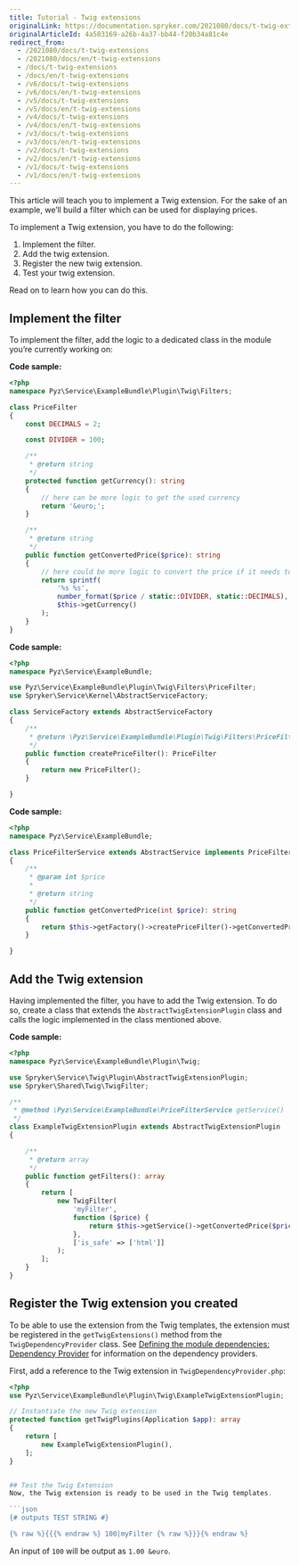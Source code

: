 ```yaml
---
title: Tutorial - Twig extensions
originalLink: https://documentation.spryker.com/2021080/docs/t-twig-extensions
originalArticleId: 4a503169-a26b-4a37-bb44-f20b34a81c4e
redirect_from:
  - /2021080/docs/t-twig-extensions
  - /2021080/docs/en/t-twig-extensions
  - /docs/t-twig-extensions
  - /docs/en/t-twig-extensions
  - /v6/docs/t-twig-extensions
  - /v6/docs/en/t-twig-extensions
  - /v5/docs/t-twig-extensions
  - /v5/docs/en/t-twig-extensions
  - /v4/docs/t-twig-extensions
  - /v4/docs/en/t-twig-extensions
  - /v3/docs/t-twig-extensions
  - /v3/docs/en/t-twig-extensions
  - /v2/docs/t-twig-extensions
  - /v2/docs/en/t-twig-extensions
  - /v1/docs/t-twig-extensions
  - /v1/docs/en/t-twig-extensions
---
```


This article will teach you to implement a Twig extension. For the sake of an example, we’ll build a filter which can be used for displaying prices.

To implement a Twig extension, you have to do the following:

1. Implement the filter.
2. Add the twig extension.
3. Register the new twig extension.
4. Test your twig extension.

Read on to learn how you can do this.

## Implement the filter
To implement the filter, add the logic to a dedicated class in the module you’re currently working on:

**Code sample:**

```php
<?php
namespace Pyz\Service\ExampleBundle\Plugin\Twig\Filters;

class PriceFilter
{
    const DECIMALS = 2;

    const DIVIDER = 100;

    /**
     * @return string
     */
    protected function getCurrency(): string
    {
        // here can be more logic to get the used currency
        return '&euro;';
    }

    /**
     * @return string
     */
    public function getConvertedPrice($price): string
    {
        // here could be more logic to convert the price if it needs to be displayed in a different currency
        return sprintf(
            '%s %s',
            number_format($price / static::DIVIDER, static::DECIMALS),
            $this->getCurrency()
        );
    }
}
```

**Code sample:**

```php
<?php
namespace Pyz\Service\ExampleBundle;

use Pyz\Service\ExampleBundle\Plugin\Twig\Filters\PriceFilter;
use Spryker\Service\Kernel\AbstractServiceFactory;

class ServiceFactory extends AbstractServiceFactory
{
    /**
     * @return \Pyz\Service\ExampleBundle\Plugin\Twig\Filters\PriceFilter
     */
    public function createPriceFilter(): PriceFilter
    {
        return new PriceFilter();
    }

}
```

**Code sample:**

```php
<?php
namespace Pyz\Service\ExampleBundle;

class PriceFilterService extends AbstractService implements PriceFilterServiceInterface
{
    /**
     * @param int $price
     *
     * @return string
     */
    public function getConvertedPrice(int $price): string
    {
        return $this->getFactory()->createPriceFilter()->getConvertedPrice($price);
    }

}
```

## Add the Twig extension
Having implemented the filter, you have to add the Twig extension. To do so, create a class that extends the `AbstractTwigExtensionPlugin` class and calls the logic implemented in the class mentioned above.

**Code sample:**

```php
<?php
namespace Pyz\Service\ExampleBundle\Plugin\Twig;

use Spryker\Service\Twig\Plugin\AbstractTwigExtensionPlugin;
use Spryker\Shared\Twig\TwigFilter;

/**
 * @method \Pyz\Service\ExampleBundle\PriceFilterService getService()
 */
class ExampleTwigExtensionPlugin extends AbstractTwigExtensionPlugin
{

    /**
     * @return array
     */
    public function getFilters(): array
    {
        return [
            new TwigFilter(
                'myFilter',
                function ($price) {
                    return $this->getService()->getConvertedPrice($price);
                },
                ['is_safe' => ['html']]
            );
        ];
    }
}
```

## Register the Twig extension you created
To be able to use the extension from the Twig templates, the extension must be registered in the `getTwigExtensions()` method from the `TwigDependencyProvider` class. See [Defining the module dependencies: Dependency Provider](/docs/scos/dev/developer-guides/{{page.version}}/development-guide/back-end/data-manipulation/data-interaction/defining-the-module-dependencies-dependency-provider.html) for information on the dependency providers.

First, add a reference to the Twig extension in `TwigDependencyProvider.php`:

```php
<?php
use Pyz\Service\ExampleBundle\Plugin\Twig\ExampleTwigExtensionPlugin;

// Instantiate the new Twig extension
protected function getTwigPlugins(Application $app): array
{
    return [
        new ExampleTwigExtensionPlugin(),
    ];
}


## Test the Twig Extension
Now, the Twig extension is ready to be used in the Twig templates.

```json
{# outputs TEST STRING #}

{% raw %}{{{% endraw %} 100|myFilter {% raw %}}}{% endraw %}
```
An input of `100` will be output as `1.00 &euro`.
